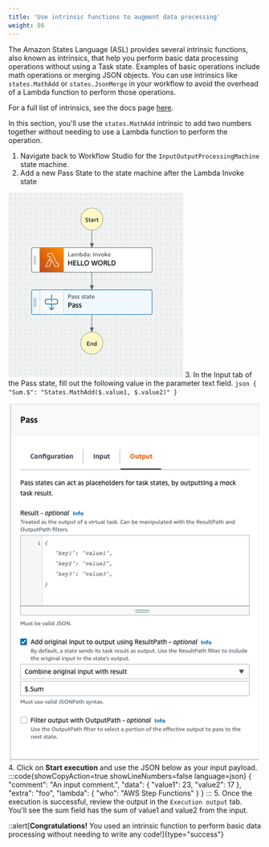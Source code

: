 ```yaml
---
title: 'Use intrinsic functions to augment data processing'
weight: 86
---
```


The Amazon States Language (ASL) provides several intrinsic functions, also known as intrinsics, that help you perform basic data processing operations without using a Task state.
Examples of basic operations include math operations or merging JSON objects. You can use intrinsics like `states.MathAdd` or `states.JsonMerge` in your workflow to avoid the overhead of a Lambda function to perform those operations.

For a full list of intrinsics, see the docs page [here](https://docs.aws.amazon.com/step-functions/latest/dg/amazon-states-language-intrinsic-functions.html).

In this section, you'll use the `states.MathAdd` intrinsic to add two numbers together without needing to use a Lambda function to perform the operation.
1. Navigate back to Workflow Studio for the `InputOutputProcessingMachine` state machine.
2. Add a new Pass State to the state machine after the Lambda Invoke state

![Pass State Input](/static/img/module-6/pass-state-diagram.png)
3. In the Input tab of the Pass state, fill out the following value in the parameter text field.
    ```json
      {
        "Sum.$": "States.MathAdd($.value1, $.value2)"
      }
    ```

![Pass State Input](/static/img/module-6/pass-state-input.png)
4. Click on **Start execution** and use the JSON below as your input payload.
:::code{showCopyAction=true showLineNumbers=false language=json}
{
   "comment": "An input comment.",
   "data": {
      "value1": 23,
      "value2": 17
   },
   "extra": "foo",
   "lambda": {
      "who": "AWS Step Functions"
   }
}
:::
5. Once the execution is successful, review the output in the `Execution output` tab. You'll see the sum field has the sum of value1 and value2 from the input.

::alert[**Congratulations!** You used an intrinsic function to perform basic data processing without needing to write any code!]{type="success"}

